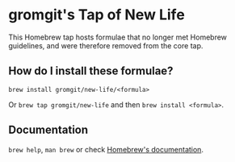 # gromgit's Tap of New Life
This Homebrew tap hosts formulae that no longer met Homebrew guidelines, and were therefore removed from the core tap.

## How do I install these formulae?
`brew install gromgit/new-life/<formula>`

Or `brew tap gromgit/new-life` and then `brew install <formula>`.

## Documentation
`brew help`, `man brew` or check [Homebrew's documentation](https://docs.brew.sh).
